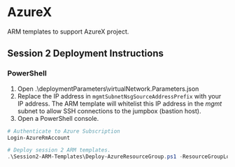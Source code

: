 # AzureX
ARM templates to support AzureX project.

## Session 2 Deployment Instructions
### PowerShell
1. Open .\deploymentParameters\virtualNetwork.Parameters.json
2. Replace the IP address in `mgmtSubnetNsgSourceAddressPrefix` with your IP address.
  The ARM template will whitelist this IP address in the *mgmt* subnet to allow SSH connections to the jumpbox (bastion host).
3. Open a PowerShell console.
```PowerShell
# Authenticate to Azure Subscription
Login-AzureRmAccount

# Deploy session 2 ARM templates.
.\Session2-ARM-Templates\Deploy-AzureResourceGroup.ps1 -ResourceGroupLocation westus -UploadArtifacts

```
